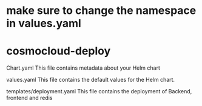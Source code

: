 # make sure to change the namespace in values.yaml

# cosmocloud-deploy
Chart.yaml
This file contains metadata about your Helm chart

values.yaml
This file contains the default values for the Helm chart. 

templates/deployment.yaml
This file contains the deployment of Backend, frontend and redis

